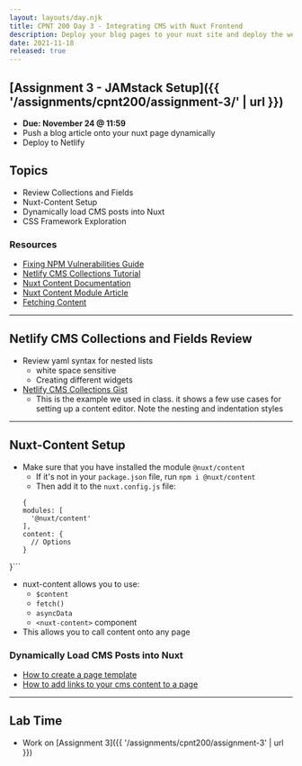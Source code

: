 ```yaml
---
layout: layouts/day.njk
title: CPNT 200 Day 3 - Integrating CMS with Nuxt Frontend
description: Deploy your blog pages to your nuxt site and deploy the website to netlify.
date: 2021-11-18
released: true
---
```


## [Assignment 3 - JAMstack Setup]({{ '/assignments/cpnt200/assignment-3/' | url }})
- **Due: November 24 @ 11:59**
- Push a blog article onto your nuxt page dynamically
- Deploy to Netlify

## Topics
- Review Collections and Fields
- Nuxt-Content Setup
- Dynamically load CMS posts into Nuxt
- CSS Framework Exploration

### Resources
- [Fixing NPM Vulnerabilities Guide](https://gist.github.com/lilyx13/52a4356d5cb7eee315d71493c693b59b)
- [Netlify CMS Collections Tutorial](https://dev.to/robbailiff/how-to-configure-the-collections-in-netlify-cms-50kb)
- [Nuxt Content Documentation](https://gist.github.com/lilyx13/0c457082cdf9c19d5e223be5acf3084a)
- [Nuxt Content Module Article](https://dev.to/rdelga80/using-nuxt-s-new-nuxt-content-module-to-launch-my-new-portfolio-3iha)
- [Fetching Content](https://content.nuxtjs.org/fetching/)

---

## Netlify CMS Collections and Fields Review
- Review yaml syntax for nested lists
  - white space sensitive
  - Creating different widgets
- [Netlify CMS Collections Gist](https://gist.github.com/lilyx13/003a7bca82c6acdb72cc4ccd81cc6fe0)
  - This is the example we used in class. it shows a few use cases for setting up a content editor. Note the nesting and indentation styles
---

## Nuxt-Content Setup
- Make sure that you have installed the module `@nuxt/content`
  - If it's not in your `package.json` file, run `npm i @nuxt/content`
  - Then add it to the `nuxt.config.js` file:
  ```
  {
  modules: [
    '@nuxt/content'
  ],
  content: {
    // Options
  }
}```

- nuxt-content allows you to use:
  - `$content`
  - `fetch()`
  - `asyncData`
  - `<nuxt-content>` component
- This allows you to call content onto any page

### Dynamically Load CMS Posts into Nuxt
- [How to create a page template](https://gist.github.com/lilyx13/0c457082cdf9c19d5e223be5acf3084a)
- [How to add links to your cms content to a page](https://gist.github.com/lilyx13/d584d2fd37059892d6b41e60c96d3018)

---

## Lab Time
- Work on [Assignment 3]({{ '/assignments/cpnt200/assignment-3' | url }})